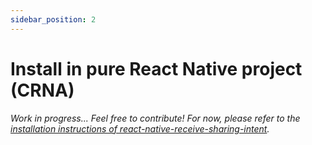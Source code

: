 ```yaml
---
sidebar_position: 2
---
```


# Install in pure React Native project (CRNA)

_Work in progress... Feel free to contribute! For now, please refer to the [installation instructions of react-native-receive-sharing-intent](https://github.com/ajith-ab/react-native-receive-sharing-intent)._
